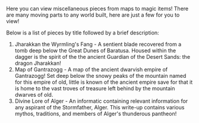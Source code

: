 Here you can view miscellaneous pieces from maps to magic items! 
There are many moving parts to any world built, here are just a few for you to view!

Below is a list of pieces by title followed by a brief description:
1. Jharakkan the Wyrmling's Fang - A sentient blade recovered from a tomb deep below the Great Dunes of Baratusa. Housed within the dagger is the spirit of the the ancient Guardian of the Desert Sands: the dragon Jharakkan!
2. Map of Gantrazogg - A map of the ancient dwarvish empire of Gantrazogg! Set deep below the snowy peaks of the mountain named for this empire of old, little is known of the ancient empire save for that it is home to the vast troves of treasure left behind by the mountain dwarves of old.
3. Divine Lore of Alger - An informatic containing relevant information for any aspirant of the Stormfather, Alger. This write-up contains various mythos, traditions, and members of Alger's thunderous pantheon!
